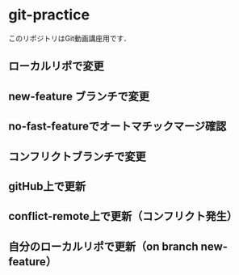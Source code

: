 # git-practice
このリポジトリはGit動画講座用です．
## ローカルリポで変更
## new-feature ブランチで変更

## no-fast-featureでオートマチックマージ確認

## コンフリクトブランチで変更
## gitHub上で更新
## conflict-remote上で更新（コンフリクト発生）

## 自分のローカルリポで更新（on branch new-feature）
